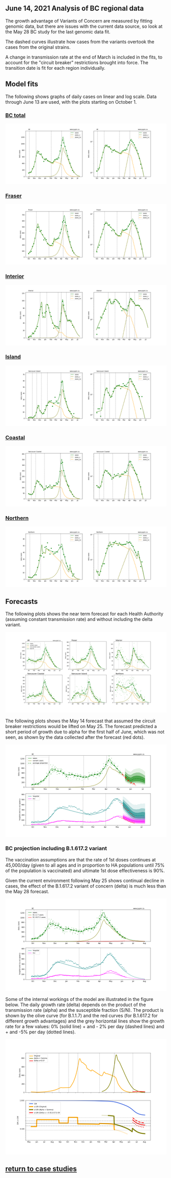 ## June 14, 2021 Analysis of BC regional data

The growth advantage of Variants of Concern are measured by fitting genomic data, but there are
issues with the current data source, so look at the May 28 BC study for the last genomic data fit.

The dashed curves illustrate how cases from the variants overtook the cases from the original strains.

A change in transmission rate at the end of March is included in the fits, to account for the
"circuit breaker" restrictions brought into force.
The transition date is fit for each region individually.

## Model fits

The following shows graphs of daily cases on linear and log scale. Data through June 13 are used,
with the plots starting on October 1.

### [BC total](img/bc_2_9_0614.pdf)

![bc](img/bc_2_9_0614.png)

### [Fraser](img/fraser_2_9_0614.pdf)

![fraser](img/fraser_2_9_0614.png)

### [Interior](img/interior_2_9_0614.pdf)

![interior](img/interior_2_9_0614.png)

### [Island](img/island_2_9_0614.pdf)

![island](img/island_2_9_0614.png)

### [Coastal](img/coastal_2_9_0614.pdf)

![coastal](img/coastal_2_9_0614.png)

### [Northern](img/northern_2_9_0614.pdf)

![northern](img/northern_2_9_0614.png)

## Forecasts

The following plots shows the near term forecast for each Health Authority (assuming constant transmission rate)
and without including the delta variant.

![forecasts](img/BC_2_9_0614_HA.png)

The following plots shows the May 14 forecast that assumed the circuit breaker restrictions would be lifted on May 25.
The forecast predicted a short period of growth due to alpha for the first half of June, which was not seen, as shown by the
data collected after the forecast (red dots).

![forecast511](img/bc_2_8_0511_proj.png)

### BC projection including B.1.617.2 variant

The vaccination assumptions are that the rate of 1st doses continues at 45,000/day (given to all ages
and in proportion to HA populations until 75% of the population is vaccinated) and ultimate 1st dose effectiveness is 90%.

Given the current environment following May 25 shows continual decline in cases, the effect of the B.1.617.2 variant of concern (delta)
is much less than the May 28 forecast.

![bc_proj](img/bc_2_9_0614_proj.png)

Some of the internal workings of the model are illustrated in the figure below.
The daily growth rate (delta) depends on the product of the transmission rate (alpha) and the susceptible fraction (S/N). 
The product is shown by the olive curve (for B.1.1.7) and the red curves (for B.1.617.2 for different growth advantages)
and the grey horizontal lines show the growth rate for a few
values: 0% (solid line) + and - 2% per day (dashed lines)
and + and -5% per day (dotted lines).

![bc_suscept](img/bc_suscept_0610_proj.png)


## [return to case studies](../index.md)


